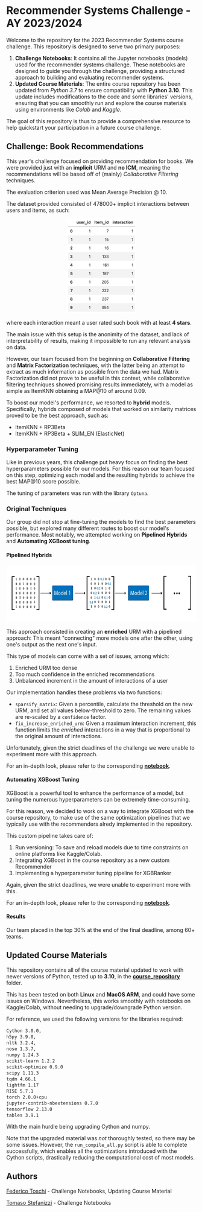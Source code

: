 # Recommender Systems Challenge - AY 2023/2024

Welcome to the repository for the 2023 Recommender Systems course challenge. This repository is designed to serve two primary purposes:

1. **Challenge Notebooks**: It contains all the Jupyter notebooks (models) used for the recommender systems challenge. These notebooks are designed to guide you through the challenge, providing a structured approach to building and evaluating recommender systems.
2. **Updated Course Materials**: The entire course repository has been updated from *Python 3.7* to ensure compatibility with **Python 3.10**. This update includes modifications to the code and some libraries' versions, ensuring that you can smoothly run and explore the course materials using environments like _Colab_ and _Kaggle_.

The goal of this repository is thus to provide a comprehensive resource to help quickstart your participation in a future course challenge.

## Challenge: Book Recommendations

This year's challenge focused on providing recommendation for books. We were provided just with an **implicit** URM and **no ICM**, meaning the recommendations will be based off of (mainly) *Collaborative Filtering* techniques.

The evaluation criterion used was Mean Average Precision @ 10.

The dataset provided consisted of 478000+ implicit interactions between users and items, as such:

<p align="center">
	<img src="images/dataset.png" height="250" />
</p>

where each interaction meant a user rated such book with at least **4 stars**.

The main issue with this setup is the anonimity of the dataset, and lack of interpretability of results, making it impossible to run any relevant analysis on data.

However, our team focused from the beginning on **Collaborative Filtering** and **Matrix Factorization** techniques, with the latter being an attempt to extract as much information as possible from the data we had. Matrix Factorization did not prove to be useful in this context, while collaborative filtering techniques showed promising results immediately, with a model as simple as ItemKNN obtaining a MAP@10 of around 0.09. 

To boost our model's performance, we resorted to **hybrid** models. Specifically, hybrids composed of models that worked on similarity matrices proved to be the best approach, such as:

 - ItemKNN + RP3Beta
 - ItemKNN + RP3Beta + SLIM_EN (ElasticNet)

### Hyperparameter Tuning

Like in previous years, this challenge put heavy focus on finding the best hyperparameters possible for our models. For this reason our team focused on this step, optimizing each model and the resulting hybrids to achieve the best MAP@10 score possible.

The tuning of parameters was run with the library `Optuna`.

### Original Techniques

Our group did not stop at fine-tuning the models to find the best parameters possible, but explored many different routes to boost our model's performance.
Most notably, we attempted working on **Pipelined Hybrids** and **Automating XGBoost tuning**.

#### Pipelined Hybrids

<p align="center">
	<img src="images/pipeline_visualization.jpg" height="150" />
</p>

This approach consisted in creating an **enriched** URM with a pipelined approach: This meant "connecting" more models one after the other, using one's output as the next one's input.

This type of models can come with a set of issues, among which:
 1. Enriched URM too dense
 2. Too much confidence in the enriched recommendations
 3. Unbalanced increment in the amount of interactions of a user

Our implementation handles these problems via two functions:
 - `sparsify_matrix`: Given a percentile, calculate the threshold on the new URM, and set all values below-threshold to zero. The remaining values are re-scaled by a `confidence` factor.
 - `fix_increase_enriched_urm`: Given a maximum interaction increment, this function limits the *enriched* interactions in a way that is proportional to the original amount of interactions.

 Unfortunately, given the strict deadlines of the challenge we were unable to experiment more with this approach.

 For an in-depth look, please refer to the corresponding **[notebook](notebooks/hybrid-pipelining-tuning.ipynb)**.

 #### Automating XGBoost Tuning

XGBoost is a powerful tool to enhance the performance of a model, but tuning the numerous hyperparameters can be extremely time-consuming.

For this reason, we decided to work on a way to integrate XGBoost with the course repository, to make use of the same optimization pipelines that we typically use with the recommenders alredy implemented in the repository.

This custom pipeline takes care of:
 1. Run versioning: To save and reload models due to time constraints on online platforms like Kaggle/Colab.
 2. Integrating XGBoost in the course repository as a new custom Recommender
 3. Implementing a hyperparameter tuning pipeline for XGBRanker

 Again, given the strict deadlines, we were unable to experiment more with this.

 For an in-depth look, please refer to the corresponding **[notebook](notebooks/custom-xgboost-pipeline-tuning.ipynb)**.

 #### Results
 Our team placed in the top 30% at the end of the final deadline, among 60+ teams.

 ## Updated Course Materials

 This repository contains all of the course material updated to work with newer versions of Python, tested up to **3.10**, in the **[course_repository](course_repository/)** folder.

 This has been tested on both **Linux** and **MacOS ARM**, and could have some issues on Windows. Nevertheless, this works smoothly with notebooks on Kaggle/Colab, without needing to upgrade/downgrade Python version.

 For reference, we used the following versions for the libraries required:
 ```
 Cython 3.0.0,
 h5py 3.9.0,
 nltk 3.2.4,
 nose 1.3.7,
 numpy 1.24.3
 scikit-learn 1.2.2
 scikit-optimize 0.9.0
 scipy 1.11.3
 tqdm 4.66.1
 lightfm 1.17
 RISE 5.7.1
 torch 2.0.0+cpu
 jupyter-contrib-nbextensions 0.7.0
 tensorflow 2.13.0
 tables 3.9.1
 ```

 With the main hurdle being upgrading Cython and numpy.

 Note that the upgraded material was _not_ thoroughly tested, so there may be some issues. However, the `run_compile_all.py` script is able to complete successfully, which enables all the optimizations introduced with the Cython scripts, drastically reducing the computational cost of most models.

 ## Authors

 [Federico Toschi](https://github.com/ftoschi14) - Challenge Notebooks, Updating Course Material
<p>

 [Tomaso Stefanizzi](https://github.com/tomasostefanizzi) - Challenge Notebooks
